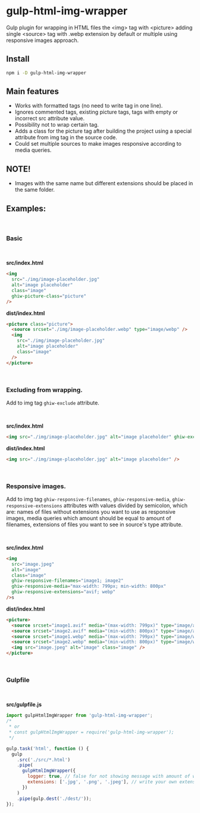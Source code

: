 # gulp-html-img-wrapper

Gulp plugin for wrapping in HTML files the &lt;img> tag with &lt;picture> adding single &lt;source> tag with .webp extension by default or multiple using responsive images approach.

## Install

```bash
npm i -D gulp-html-img-wrapper
```

## Main features

- Works with formatted tags (no need to write tag in one line).
- Ignores commented tags, existing picture tags, tags with empty or incorrect src attribute value.
- Possibility not to wrap certain tag.
- Adds a class for the picture tag after building the project using a special attribute from img tag in the source code.
- Could set multiple sources to make images responsive according to media queries.

## NOTE!

- Images with the same name but different extensions should be placed in the same folder.

## Examples:

<br />

### Basic

<br />

**src/index.html**

```html
<img
  src="./img/image-placeholder.jpg"
  alt="image placeholder"
  class="image"
  ghiw-picture-class="picture"
/>
```

**dist/index.html**

```html
<picture class="picture">
  <source srcset="./img/image-placeholder.webp" type="image/webp" />
  <img
    src="./img/image-placeholder.jpg"
    alt="image placeholder"
    class="image"
  />
</picture>
```

<br />

### Excluding from wrapping.

Add to img tag `ghiw-exclude` attribute.

<br />

**src/index.html**

```html
<img src="./img/image-placeholder.jpg" alt="image placeholder" ghiw-exclude />
```

**dist/index.html**

```html
<img src="./img/image-placeholder.jpg" alt="image placeholder" />
```

<br />

### Responsive images.

Add to img tag `ghiw-responsive-filenames`, `ghiw-responsive-media`, `ghiw-responsive-extensions` attributes with values divided by semicolon, which are: names of files without extensions you want to use as responsive images, media queries which amount should be equal to amount of filenames, extensions of files you want to see in source's type attribute.

<br />

**src/index.html**

```html
<img
  src="image.jpeg"
  alt="image"
  class="image"
  ghiw-responsive-filenames="image1; image2"
  ghiw-responsive-media="max-width: 799px; min-width: 800px"
  ghiw-responsive-extensions="avif; webp"
/>s
```

**dist/index.html**

```html
<picture>
  <source srcset="image1.avif" media="(max-width: 799px)" type="image/avif" />
  <source srcset="image2.avif" media="(min-width: 800px)" type="image/avif" />
  <source srcset="image1.webp" media="(max-width: 799px)" type="image/webp" />
  <source srcset="image2.webp" media="(min-width: 800px)" type="image/webp" />
  <img src="image.jpeg" alt="image" class="image" />
</picture>
```

<br />

### Gulpfile

<br />

**src/gulpfile.js**

```javascript
import gulpHtmlImgWrapper from 'gulp-html-img-wrapper';
/*
 * or
 * const gulpHtmlImgWrapper = require('gulp-html-img-wrapper');
 */

gulp.task('html', function () {
  gulp
    .src('./src/*.html')
    .pipe(
      gulpHtmlImgWrapper({
        logger: true, // false for not showing message with amount of wrapped img tags for each file
        extensions: ['.jpg', '.png', '.jpeg'], // write your own extensions pack (case insensitive)
      })
    )
    .pipe(gulp.dest('./dest/'));
});
```
